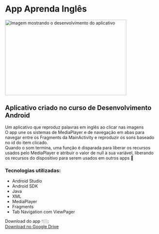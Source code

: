 
# App Aprenda Inglês

<img src="https://media.licdn.com/dms/image/D4D22AQGLxQVtm5IISg/feedshare-shrink_2048_1536/0/1681602368289?e=1684972800&v=beta&t=w2xThXZ5G-Pg-3dSIaC2Khk-skv8M7pZLn9oSCbI-GM" alt="Imagem mostrando o desenvolvimento do aplicativo" width="400" height="250" title="Desenvolvimento do app" />

## Aplicativo criado no curso de Desenvolvimento Android
Um aplicativo que reproduz palavras em inglês ao clicar nas imagens<br />
O app une os sistemas de MediaPlayer e de navegação em abas para navegar entre os Fragments da MainActivity e reproduzir os sons baseado no id do item clicado.
<br />
Quando o som termina, uma função é disparada para liberar os recursos usados pelo MediaPlayer e atribuir o valor de null à sua variável, liberando os recursos do dispositivo para serem usados em outros apps 🙂

### Tecnologias utilizadas:
* Android Studio
* Android SDK
* Java
* XML
* MediaPlayer
* Fragments
* Tab Navigation com ViewPager

Download do app 👇🏼:
<br/>
[Download no Google Drive](https://lnkd.in/dtmcWeiu
)
